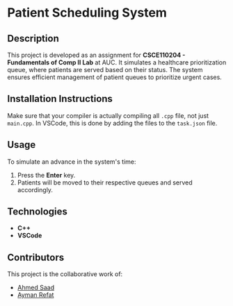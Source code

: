 # Patient Scheduling System  

## Description  
This project is developed as an assignment for **CSCE110204 - Fundamentals of Comp II Lab** at AUC. It simulates a healthcare prioritization queue, where patients are served based on their status. The system ensures efficient management of patient queues to prioritize urgent cases.  

## Installation Instructions
Make sure that your compiler is actually compiling all `.cpp` file, not just `main.cpp`. In VSCode, this is done by adding the files to the `task.json` file.

## Usage  
To simulate an advance in the system's time:  
1. Press the **Enter** key.  
2. Patients will be moved to their respective queues and served accordingly.  

## Technologies  
- **C++**  
- **VSCode**  

## Contributors  
This project is the collaborative work of:  
- [Ahmed Saad](https://github.com/Ahmed-Elbald)  
- [Ayman Refat](https://github.com/AymanRefat)  
